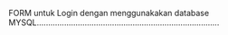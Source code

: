 FORM untuk Login dengan menggunakakan database MYSQL................................................................................
